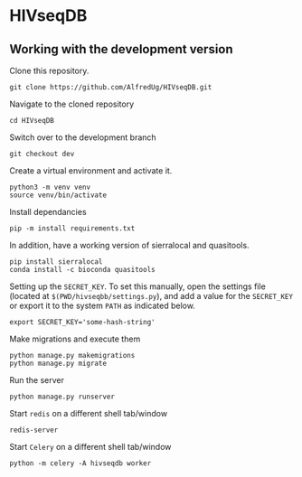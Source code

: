 # HIVseqDB

## Working with the development version

Clone this repository.

```
git clone https://github.com/AlfredUg/HIVseqDB.git
```

Navigate to the cloned repository

```
cd HIVseqDB
```

Switch over to the development branch

```
git checkout dev
```

Create a virtual environment and activate it.

```
python3 -m venv venv    
source venv/bin/activate
```

Install dependancies

```
pip -m install requirements.txt
```

In addition, have a working version of sierralocal and quasitools.

```
pip install sierralocal
conda install -c bioconda quasitools
```

Setting up the `SECRET_KEY`. To set this manually, open the settings file (located at `$(PWD/hivseqbb/settings.py`), and add a value for the `SECRET_KEY` or export it to the system `PATH` as indicated below.

```
export SECRET_KEY='some-hash-string'
```

Make migrations and execute them

```
python manage.py makemigrations
python manage.py migrate
```

Run the server

```
python manage.py runserver
```


Start `redis` on a different shell tab/window

```
redis-server
```

Start `Celery` on a different shell tab/window

```
python -m celery -A hivseqdb worker
```

